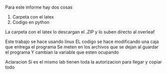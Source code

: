 Para este informe hay dos cosas

1) Carpeta con el latex
2) Codigo en python

La carpeta con el latex lo descargan el .ZIP y lo suben directo al overleaf

Este trabajo se hace usando linux
EL codigo se hace modificando una caja que entrega el programa
Se meten en los archivos que se dejan al guardar el programa 
Y cambian la variable que esten ocupando


Aclaracion
Si es el mismo lab tienen toda la autorizacion para llegar y copiar todo
